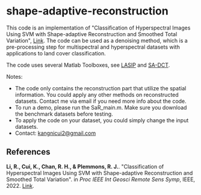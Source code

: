 # shape-adaptive-reconstruction


This code is an implementation of "Classification of Hyperspectral Images Using SVM with Shape-adaptive Reconstruction and Smoothed Total Variation", [Link](https://arxiv.org/abs/2203.15619). The code can be used as a denoising method, which is a pre-processing step for multispectral and hyperspectral datasets with applications to land cover classification. 

The code uses several Matlab Toolboxes, see [LASIP](https://webpages.tuni.fi/lasip/2D/) and [SA-DCT](https://webpages.tuni.fi/foi/SA-DCT/).

Notes:
- The code only contains the reconstruction part that utilize the spatial information. You could apply any other methods on reconstructed datasets. Contact me via email if you need more info about the code.
- To run a demo, please run the SaR_main.m. Make sure you download the benchmark datasets before testing.
- To apply the code on your dataset, you could simply change the input datasets.
- Contact: kangnicui2@gmail.com

## References
**Li, R., Cui, K., Chan, R. H., & Plemmons, R. J.**. "Classification of Hyperspectral Images Using SVM with Shape-adaptive Reconstruction and Smoothed Total Variation". in *Proc IEEE Int Geosci Remote Sens Symp*, IEEE, 2022. [Link](https://arxiv.org/abs/2203.15619).
